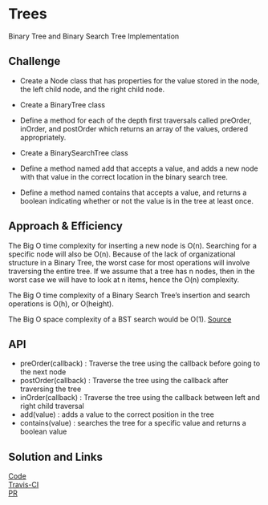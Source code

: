 # Trees
Binary Tree and Binary Search Tree Implementation

## Challenge
 - Create a Node class that has properties for the value stored in the node, the left child node, and the right child node.
 - Create a BinaryTree class
 - Define a method for each of the depth first traversals called preOrder, inOrder, and postOrder which returns an array of the values, ordered appropriately.

 - Create a BinarySearchTree class
 - Define a method named add that accepts a value, and adds a new node with that value in the correct location in the binary search tree.
 - Define a method named contains that accepts a value, and returns a boolean indicating whether or not the value is in the tree at least once.

## Approach & Efficiency
The Big O time complexity for inserting a new node is O(n). Searching for a specific node will also be O(n). Because of the lack of organizational structure in a Binary Tree, the worst case for most operations will involve traversing the entire tree. If we assume that a tree has n nodes, then in the worst case we will have to look at n items, hence the O(n) complexity. 

The Big O time complexity of a Binary Search Tree’s insertion and search operations is O(h), or O(height). 

The Big O space complexity of a BST search would be O(1). 
[Source](https://codefellows.github.io/common_curriculum/data_structures_and_algorithms/Code_401/class-15/resources/Trees.html)

## API
  - preOrder(callback) : Traverse the tree using the callback before going to the next node
  - postOrder(callback) : Traverse the tree using the callback after traversing the tree
  - inOrder(callback) : Traverse the tree using the callback between left and right child traversal
  - add(value) : adds a value to the correct position in the tree
  - contains(value) : searches the tree for a specific value and returns a boolean value

## Solution and Links

[Code](./tree.js) <br/>
[Travis-CI](https://www.travis-ci.com/LindsayPeltier-401-advanced-javascript/data-structures-and-algorithms-401) <br/>
[PR](https://github.com/LindsayPeltier-401-advanced-javascript/data-structures-and-algorithms-401/pull/13)

